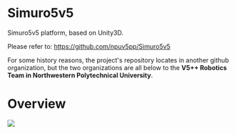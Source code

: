 # Simuro5v5
Simuro5v5 platform, based on Unity3D.

Please refer to: https://github.com/npuv5pp/Simuro5v5

For some history reasons, the project's repository locates in another github organization, but the two organizations are all below to the **V5++ Robotics Team in Northwestern Polytechnical University**.

# Overview

![](https://raw.githubusercontent.com/npuv5pp/Simuro5v5/c9e93546d63fe9776d34817f0733e41fba437067/Documents/screenshot.png)
